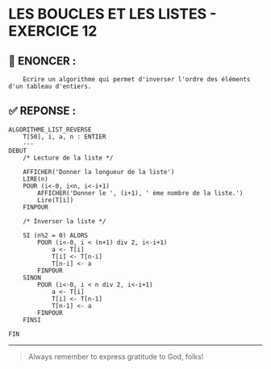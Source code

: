 # LES BOUCLES ET LES LISTES - EXERCICE 12

## 🌟 ENONCER :
```
    Ecrire un algorithme qui permet d'inverser l'ordre des éléments d'un tableau d'entiers.
```

## ✅ REPONSE :

````
ALGORITHME_LIST_REVERSE
    T[50], i, a, n : ENTIER
    ---
DEBUT
    /* Lecture de la liste */

    AFFICHER('Donner la longueur de la liste')
    LIRE(n)
    POUR (i<-0, i<n, i<-i+1)
        AFFICHER('Donner le ', (i+1), ' ème nombre de la liste.')
        Lire(T[i])
    FINPOUR

    /* Inverser la liste */

    SI (n%2 = 0) ALORS
        POUR (i<-0, i < (n+1) div 2, i<-i+1)
            a <- T[i]
            T[i] <- T[n-i]
            T[n-i] <- a
        FINPOUR
    SINON
        POUR (i<-0, i < n div 2, i<-i+1)
            a <- T[i]
            T[i] <- T[n-1]
            T[n-1] <- a
        FINPOUR
    FINSI

FIN 
````

--- 

> Always remember to express gratitude to God, folks!